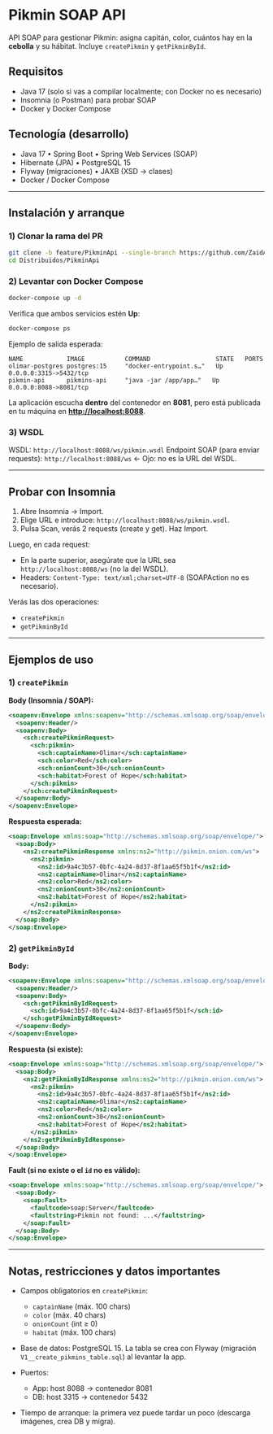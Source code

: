 # Pikmin SOAP API

API SOAP para gestionar Pikmin: asigna capitán, color, cuántos hay en la **cebolla** y su hábitat.
Incluye `createPikmin` y `getPikminById`.

## Requisitos

* Java 17 (solo si vas a compilar localmente; con Docker no es necesario)
* Insomnia (o Postman) para probar SOAP
* Docker y Docker Compose

## Tecnología (desarrollo)

* Java 17 • Spring Boot • Spring Web Services (SOAP)
* Hibernate (JPA) • PostgreSQL 15
* Flyway (migraciones) • JAXB (XSD → clases)
* Docker / Docker Compose

---

## Instalación y arranque

### 1) Clonar la rama del PR

```bash
git clone -b feature/PikminApi --single-branch https://github.com/ZaidAIR231/Distribuidos.git
cd Distribuidos/PikminApi
```

### 2) Levantar con Docker Compose

```bash
docker-compose up -d
```

Verifica que ambos servicios estén **Up**:

```bash
docker-compose ps
```

Ejemplo de salida esperada:

```
NAME            IMAGE           COMMAND                  STATE   PORTS
olimar-postgres postgres:15     "docker-entrypoint.s…"   Up      0.0.0.0:3315->5432/tcp
pikmin-api      pikmins-api     "java -jar /app/app…"   Up      0.0.0.0:8088->8081/tcp
```

La aplicación escucha **dentro** del contenedor en **8081**, pero está publicada en tu máquina en **[http://localhost:8088](http://localhost:8088)**.

### 3) WSDL

WSDL: `http://localhost:8088/ws/pikmin.wsdl`
Endpoint SOAP (para enviar requests): `http://localhost:8088/ws`  ← Ojo: no es la URL del WSDL.

---

## Probar con Insomnia

1. Abre Insomnia → Import.
2. Elige URL e introduce: `http://localhost:8088/ws/pikmin.wsdl`.
3. Pulsa Scan, verás 2 requests (create y get). Haz Import.

Luego, en cada request:

* En la parte superior, asegúrate que la URL sea `http://localhost:8088/ws` (no la del WSDL).
* Headers: `Content-Type: text/xml;charset=UTF-8` (SOAPAction no es necesario).

Verás las dos operaciones:

* `createPikmin`
* `getPikminById`

---

## Ejemplos de uso

### 1) `createPikmin`

**Body (Insomnia / SOAP):**

```xml
<soapenv:Envelope xmlns:soapenv="http://schemas.xmlsoap.org/soap/envelope/" xmlns:sch="http://pikmin.onion.com/ws">
  <soapenv:Header/>
  <soapenv:Body>
    <sch:createPikminRequest>
      <sch:pikmin>
        <sch:captainName>Olimar</sch:captainName>
        <sch:color>Red</sch:color>
        <sch:onionCount>30</sch:onionCount>
        <sch:habitat>Forest of Hope</sch:habitat>
      </sch:pikmin>
    </sch:createPikminRequest>
  </soapenv:Body>
</soapenv:Envelope>
```

**Respuesta esperada:**

```xml
<soap:Envelope xmlns:soap="http://schemas.xmlsoap.org/soap/envelope/">
  <soap:Body>
    <ns2:createPikminResponse xmlns:ns2="http://pikmin.onion.com/ws">
      <ns2:pikmin>
        <ns2:id>9a4c3b57-0bfc-4a24-8d37-8f1aa65f5b1f</ns2:id>
        <ns2:captainName>Olimar</ns2:captainName>
        <ns2:color>Red</ns2:color>
        <ns2:onionCount>30</ns2:onionCount>
        <ns2:habitat>Forest of Hope</ns2:habitat>
      </ns2:pikmin>
    </ns2:createPikminResponse>
  </soap:Body>
</soap:Envelope>
```

### 2) `getPikminById`

**Body:**

```xml
<soapenv:Envelope xmlns:soapenv="http://schemas.xmlsoap.org/soap/envelope/" xmlns:sch="http://pikmin.onion.com/ws">
  <soapenv:Header/>
  <soapenv:Body>
    <sch:getPikminByIdRequest>
      <sch:id>9a4c3b57-0bfc-4a24-8d37-8f1aa65f5b1f</sch:id>
    </sch:getPikminByIdRequest>
  </soapenv:Body>
</soapenv:Envelope>
```

**Respuesta (si existe):**

```xml
<soap:Envelope xmlns:soap="http://schemas.xmlsoap.org/soap/envelope/">
  <soap:Body>
    <ns2:getPikminByIdResponse xmlns:ns2="http://pikmin.onion.com/ws">
      <ns2:pikmin>
        <ns2:id>9a4c3b57-0bfc-4a24-8d37-8f1aa65f5b1f</ns2:id>
        <ns2:captainName>Olimar</ns2:captainName>
        <ns2:color>Red</ns2:color>
        <ns2:onionCount>30</ns2:onionCount>
        <ns2:habitat>Forest of Hope</ns2:habitat>
      </ns2:pikmin>
    </ns2:getPikminByIdResponse>
  </soap:Body>
</soap:Envelope>
```

**Fault (si no existe o el `id` no es válido):**

```xml
<soap:Envelope xmlns:soap="http://schemas.xmlsoap.org/soap/envelope/">
  <soap:Body>
    <soap:Fault>
      <faultcode>soap:Server</faultcode>
      <faultstring>Pikmin not found: ...</faultstring>
    </soap:Fault>
  </soap:Body>
</soap:Envelope>
```

---

## Notas, restricciones y datos importantes

* Campos obligatorios en `createPikmin`:

  * `captainName` (máx. 100 chars)
  * `color` (máx. 40 chars)
  * `onionCount` (int ≥ 0)
  * `habitat` (máx. 100 chars)

* Base de datos: PostgreSQL 15. La tabla se crea con Flyway (migración `V1__create_pikmins_table.sql`) al levantar la app.

* Puertos:

  * App: host 8088 → contenedor 8081
  * DB: host 3315 → contenedor 5432

* Tiempo de arranque: la primera vez puede tardar un poco (descarga imágenes, crea DB y migra).

